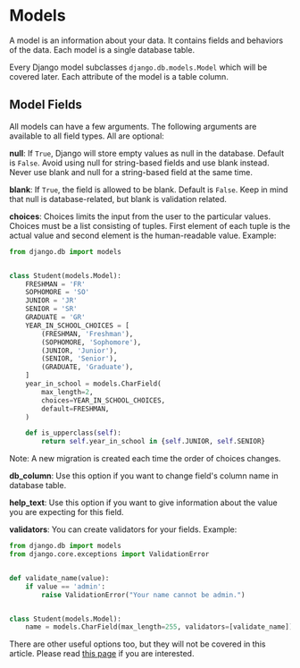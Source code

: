 # Models

A model is an information about your data. It contains fields and behaviors of the data. Each model is a single database table.

Every Django model subclasses `django.db.models.Model` which will be covered later. Each attribute of the model is a table column.

## Model Fields

All models can have a few arguments. The following arguments are available to all field types. All are optional:

__null__: If `True`, Django will store empty values as null in the database. Default is `False`. Avoid using null for string-based fields and use blank instead. Never use blank and null for a string-based field at the same time.

__blank__: If `True`, the field is allowed to be blank. Default is `False`. Keep in mind that null is database-related, but blank is validation related.

__choices__: Choices limits the input from the user to the particular values. Choices must be a list consisting of tuples. First element of each tuple is the actual value and second element is the human-readable value. Example:

```python
from django.db import models


class Student(models.Model):
    FRESHMAN = 'FR'
    SOPHOMORE = 'SO'
    JUNIOR = 'JR'
    SENIOR = 'SR'
    GRADUATE = 'GR'
    YEAR_IN_SCHOOL_CHOICES = [
        (FRESHMAN, 'Freshman'),
        (SOPHOMORE, 'Sophomore'),
        (JUNIOR, 'Junior'),
        (SENIOR, 'Senior'),
        (GRADUATE, 'Graduate'),
    ]
    year_in_school = models.CharField(
        max_length=2,
        choices=YEAR_IN_SCHOOL_CHOICES,
        default=FRESHMAN,
    )

    def is_upperclass(self):
        return self.year_in_school in {self.JUNIOR, self.SENIOR}
```

Note: A new migration is created each time the order of choices changes.

__db_column__: Use this option if you want to change field's column name in database table.

__help_text__: Use this option if you want to give information about the value you are expecting for this field.

__validators__: You can create validators for your fields. Example:

```python
from django.db import models
from django.core.exceptions import ValidationError


def validate_name(value):
    if value == 'admin':
        raise ValidationError("Your name cannot be admin.")


class Student(models.Model):
    name = models.CharField(max_length=255, validators=[validate_name])
```

There are other useful options too, but they will not be covered in this article. Please read [this page](https://docs.djangoproject.com/en/4.1/ref/models/fields/#field-options) if you are interested.
